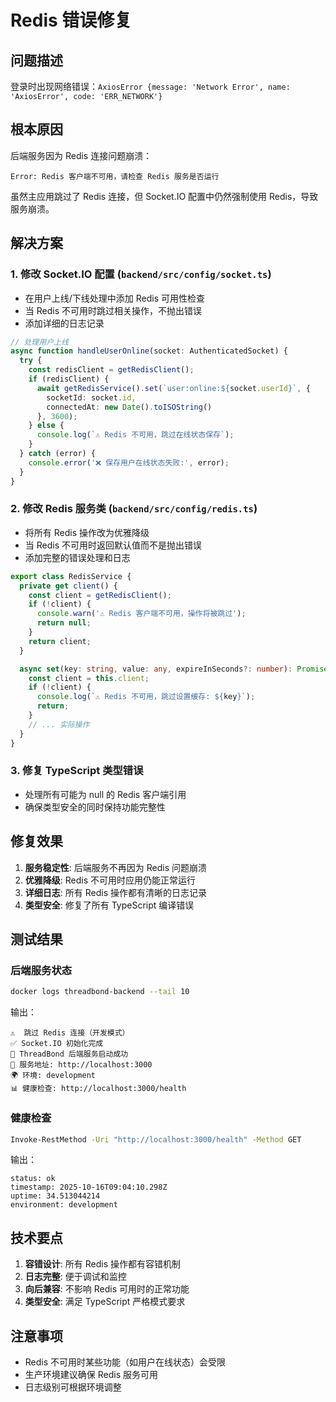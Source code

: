 # Redis 错误修复

## 问题描述

登录时出现网络错误：`AxiosError {message: 'Network Error', name: 'AxiosError', code: 'ERR_NETWORK'}`

## 根本原因

后端服务因为 Redis 连接问题崩溃：
```
Error: Redis 客户端不可用，请检查 Redis 服务是否运行
```

虽然主应用跳过了 Redis 连接，但 Socket.IO 配置中仍然强制使用 Redis，导致服务崩溃。

## 解决方案

### 1. 修改 Socket.IO 配置 (`backend/src/config/socket.ts`)
- 在用户上线/下线处理中添加 Redis 可用性检查
- 当 Redis 不可用时跳过相关操作，不抛出错误
- 添加详细的日志记录

```typescript
// 处理用户上线
async function handleUserOnline(socket: AuthenticatedSocket) {
  try {
    const redisClient = getRedisClient();
    if (redisClient) {
      await getRedisService().set(`user:online:${socket.userId}`, {
        socketId: socket.id,
        connectedAt: new Date().toISOString()
      }, 3600);
    } else {
      console.log(`⚠️ Redis 不可用，跳过在线状态保存`);
    }
  } catch (error) {
    console.error('❌ 保存用户在线状态失败:', error);
  }
}
```

### 2. 修改 Redis 服务类 (`backend/src/config/redis.ts`)
- 将所有 Redis 操作改为优雅降级
- 当 Redis 不可用时返回默认值而不是抛出错误
- 添加完整的错误处理和日志

```typescript
export class RedisService {
  private get client() {
    const client = getRedisClient();
    if (!client) {
      console.warn('⚠️ Redis 客户端不可用，操作将被跳过');
      return null;
    }
    return client;
  }

  async set(key: string, value: any, expireInSeconds?: number): Promise<void> {
    const client = this.client;
    if (!client) {
      console.log(`⚠️ Redis 不可用，跳过设置缓存: ${key}`);
      return;
    }
    // ... 实际操作
  }
}
```

### 3. 修复 TypeScript 类型错误
- 处理所有可能为 null 的 Redis 客户端引用
- 确保类型安全的同时保持功能完整性

## 修复效果

1. **服务稳定性**: 后端服务不再因为 Redis 问题崩溃
2. **优雅降级**: Redis 不可用时应用仍能正常运行
3. **详细日志**: 所有 Redis 操作都有清晰的日志记录
4. **类型安全**: 修复了所有 TypeScript 编译错误

## 测试结果

### 后端服务状态
```bash
docker logs threadbond-backend --tail 10
```
输出：
```
⚠️  跳过 Redis 连接（开发模式）
✅ Socket.IO 初始化完成
🚀 ThreadBond 后端服务启动成功
📍 服务地址: http://localhost:3000
🌍 环境: development
📊 健康检查: http://localhost:3000/health
```

### 健康检查
```bash
Invoke-RestMethod -Uri "http://localhost:3000/health" -Method GET
```
输出：
```
status: ok
timestamp: 2025-10-16T09:04:10.298Z
uptime: 34.513044214
environment: development
```

## 技术要点

1. **容错设计**: 所有 Redis 操作都有容错机制
2. **日志完整**: 便于调试和监控
3. **向后兼容**: 不影响 Redis 可用时的正常功能
4. **类型安全**: 满足 TypeScript 严格模式要求

## 注意事项

- Redis 不可用时某些功能（如用户在线状态）会受限
- 生产环境建议确保 Redis 服务可用
- 日志级别可根据环境调整